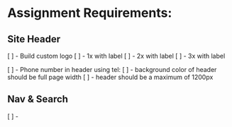 # Assignment Requirements:

## Site Header

[ ] - Build custom logo
[ ] - 1x with label
[ ] - 2x with label
[ ] - 3x with label

[ ] - Phone number in header using tel:
[ ] - background color of header should be full page width
[ ] - header should be a maximum of 1200px

## Nav & Search

[ ] -
